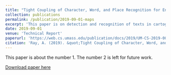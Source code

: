```yaml
---
title: "Tight Coupling of Character, Word, and Place Recognition for End-to-End Text Recognition in Maps"
collection: publications
permalink: /publication/2019-09-01-maps
excerpt: 'This paper is on detection and recognition of texts in cartographic images'
date: 2019-09-01
venue: 'Technical Report'
paperurl: 'https://web.cs.umass.edu/publication/docs/2019/UM-CS-2019-003.pdf'
citation: 'Ray, A. (2019). &quot;Tight Coupling of Character, Word, and Place Recognition for End-to-End Text Recognition in Maps.&quot; <i>Technical Report, College of Information and Computer Sciences, University of Massachusetts, Amherst, MA</i>. 1(1).'
---
```

This paper is about the number 1. The number 2 is left for future work.

[Download paper here](https://web.cs.umass.edu/publication/docs/2019/UM-CS-2019-003.pdf)

<!-- Recommended citation: Your Name, You. (2009). "Paper Title Number 1." <i>Journal 1</i>. 1(1). -->